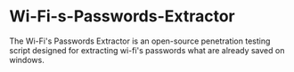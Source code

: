 # Wi-Fi-s-Passwords-Extractor
The Wi-Fi's Passwords Extractor is an open-source penetration testing script designed for extracting wi-fi's passwords what are already saved on windows.
